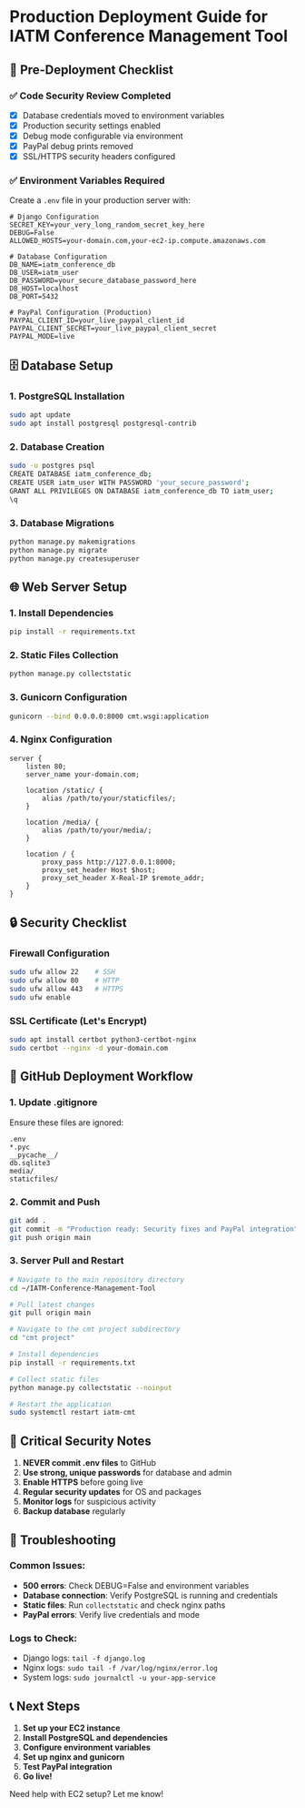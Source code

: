 # Production Deployment Guide for IATM Conference Management Tool

## 🚀 **Pre-Deployment Checklist**

### ✅ **Code Security Review Completed**
- [x] Database credentials moved to environment variables
- [x] Production security settings enabled
- [x] Debug mode configurable via environment
- [x] PayPal debug prints removed
- [x] SSL/HTTPS security headers configured

### ✅ **Environment Variables Required**
Create a `.env` file in your production server with:

```env
# Django Configuration
SECRET_KEY=your_very_long_random_secret_key_here
DEBUG=False
ALLOWED_HOSTS=your-domain.com,your-ec2-ip.compute.amazonaws.com

# Database Configuration
DB_NAME=iatm_conference_db
DB_USER=iatm_user
DB_PASSWORD=your_secure_database_password_here
DB_HOST=localhost
DB_PORT=5432

# PayPal Configuration (Production)
PAYPAL_CLIENT_ID=your_live_paypal_client_id
PAYPAL_CLIENT_SECRET=your_live_paypal_client_secret
PAYPAL_MODE=live
```

## 🗄️ **Database Setup**

### **1. PostgreSQL Installation**
```bash
sudo apt update
sudo apt install postgresql postgresql-contrib
```

### **2. Database Creation**
```bash
sudo -u postgres psql
CREATE DATABASE iatm_conference_db;
CREATE USER iatm_user WITH PASSWORD 'your_secure_password';
GRANT ALL PRIVILEGES ON DATABASE iatm_conference_db TO iatm_user;
\q
```

### **3. Database Migrations**
```bash
python manage.py makemigrations
python manage.py migrate
python manage.py createsuperuser
```

## 🌐 **Web Server Setup**

### **1. Install Dependencies**
```bash
pip install -r requirements.txt
```

### **2. Static Files Collection**
```bash
python manage.py collectstatic
```

### **3. Gunicorn Configuration**
```bash
gunicorn --bind 0.0.0.0:8000 cmt.wsgi:application
```

### **4. Nginx Configuration**
```nginx
server {
    listen 80;
    server_name your-domain.com;

    location /static/ {
        alias /path/to/your/staticfiles/;
    }

    location /media/ {
        alias /path/to/your/media/;
    }

    location / {
        proxy_pass http://127.0.0.1:8000;
        proxy_set_header Host $host;
        proxy_set_header X-Real-IP $remote_addr;
    }
}
```

## 🔒 **Security Checklist**

### **Firewall Configuration**
```bash
sudo ufw allow 22    # SSH
sudo ufw allow 80    # HTTP
sudo ufw allow 443   # HTTPS
sudo ufw enable
```

### **SSL Certificate (Let's Encrypt)**
```bash
sudo apt install certbot python3-certbot-nginx
sudo certbot --nginx -d your-domain.com
```

## 📝 **GitHub Deployment Workflow**

### **1. Update .gitignore**
Ensure these files are ignored:
```
.env
*.pyc
__pycache__/
db.sqlite3
media/
staticfiles/
```

### **2. Commit and Push**
```bash
git add .
git commit -m "Production ready: Security fixes and PayPal integration"
git push origin main
```

### **3. Server Pull and Restart**
```bash
# Navigate to the main repository directory
cd ~/IATM-Conference-Management-Tool

# Pull latest changes
git pull origin main

# Navigate to the cmt project subdirectory
cd "cmt project"

# Install dependencies
pip install -r requirements.txt

# Collect static files
python manage.py collectstatic --noinput

# Restart the application
sudo systemctl restart iatm-cmt
```

## 🚨 **Critical Security Notes**

1. **NEVER commit .env files** to GitHub
2. **Use strong, unique passwords** for database and admin
3. **Enable HTTPS** before going live
4. **Regular security updates** for OS and packages
5. **Monitor logs** for suspicious activity
6. **Backup database** regularly

## 🔧 **Troubleshooting**

### **Common Issues:**
- **500 errors**: Check DEBUG=False and environment variables
- **Database connection**: Verify PostgreSQL is running and credentials
- **Static files**: Run `collectstatic` and check nginx paths
- **PayPal errors**: Verify live credentials and mode

### **Logs to Check:**
- Django logs: `tail -f django.log`
- Nginx logs: `sudo tail -f /var/log/nginx/error.log`
- System logs: `sudo journalctl -u your-app-service`

## 📞 **Next Steps**

1. **Set up your EC2 instance**
2. **Install PostgreSQL and dependencies**
3. **Configure environment variables**
4. **Set up nginx and gunicorn**
5. **Test PayPal integration**
6. **Go live!**

Need help with EC2 setup? Let me know!
